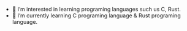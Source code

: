 - 👀 I’m interested in learning programing languages such us C, Rust.
- 🌱 I’m currently learning C programing language & Rust programing language.
<!---
dakhamohammed/dakhamohammed is a ✨ special ✨ repository because its `README.md` (this file) appears on your GitHub profile.
You can click the Preview link to take a look at your changes.
--->
